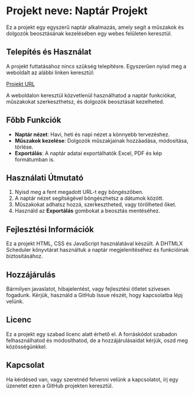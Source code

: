 # Projekt neve: Naptár Projekt

Ez a projekt egy egyszerű naptár alkalmazás, amely segít a műszakok és dolgozók beosztásának kezelésében egy webes felületen keresztül.

## Telepítés és Használat

A projekt futtatásához nincs szükség telepítésre. Egyszerűen nyisd meg a weboldalt az alábbi linken keresztül:

[Projekt URL](https://szalaioli.github.io/munkaido-beosztas/)

A weboldalon keresztül közvetlenül használhatod a naptár funkciókat, műszakokat szerkeszthetsz, és dolgozók beosztását kezelheted.

## Főbb Funkciók

- **Naptár nézet**: Havi, heti és napi nézet a könnyebb tervezéshez.
- **Műszakok kezelése**: Dolgozók műszakjainak hozzáadása, módosítása, törlése.
- **Exportálás**: A naptár adatai exportálhatók Excel, PDF és kép formátumban is.

## Használati Útmutató

1. Nyisd meg a fent megadott URL-t egy böngészőben.
2. A naptár nézet segítségével böngészhetsz a dátumok között.
3. Műszakokat adhatsz hozzá, szerkesztheted, vagy törölheted őket.
4. Használd az **Exportálás** gombokat a beosztás mentéséhez.

## Fejlesztési Információk

Ez a projekt HTML, CSS és JavaScript használatával készült. A DHTMLX Scheduler könyvtárat használtuk a naptár megjelenítéséhez és funkcióinak biztosításához.

## Hozzájárulás

Bármilyen javaslatot, hibajelentést, vagy fejlesztési ötletet szívesen fogadunk. Kérjük, használd a GitHub Issue részét, hogy kapcsolatba lépj velünk.

## Licenc

Ez a projekt egy szabad licenc alatt érhető el. A forráskódot szabadon felhasználhatod és módosíthatod, de a hozzájárulásaidat kérjük, oszd meg közösségünkkel.

## Kapcsolat

Ha kérdésed van, vagy szeretnéd felvenni velünk a kapcsolatot, írj egy üzenetet ezen a GitHub projekten keresztül.

